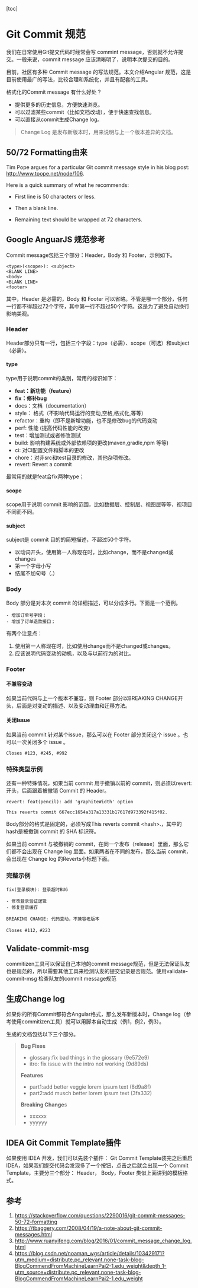 [toc]
# Git Commit 规范
我们在日常使用Git提交代码时经常会写 commint message，否则就不允许提交。一般来说，commit message 应该清晰明了，说明本次提交的目的。

目前，社区有多种 Commit message 的写法规范。本文介绍Angular 规范，这是目前使用最广的写法，比较合理和系统化，并且有配套的工具。

格式化的Commit message 有什么好处？
- 提供更多的历史信息，方便快速浏览。
- 可以过滤某些commit（比如文档改动），便于快速查找信息。
- 可以直接从commit生成Change log。
> Change Log 是发布新版本时，用来说明与上一个版本差异的文档。

## 50/72 Formatting由来

Tim Pope argues for a particular Git commit message style in his blog post: http://www.tpope.net/node/106.

Here is a quick summary of what he recommends:
- First line is 50 characters or less.

- Then a blank line.

- Remaining text should be wrapped at 72 characters.

## Google AnguarJS 规范参考

Commit message包括三个部分：Header，Body 和 Footer，示例如下。
```
<type>(<scope>): <subject>
<BLANK LINE>
<body>
<BLANK LINE>
<footer>
```
其中，Header 是必需的，Body 和 Footer 可以省略。不管是哪一个部分，任何一行都不得超过72个字符，其中第一行不超过50个字符。这是为了避免自动换行影响美观。

### Header
Header部分只有一行，包括三个字段：type（必需）、scope（可选）和subject（必需）。

#### type

type用于说明commit的类别，常用的标识如下：
- **feat：新功能（feature）**
- **fix：修补bug**
- docs：文档（documentation）
- style： 格式（不影响代码运行的变动,空格,格式化,等等）
- refactor：重构（即不是新增功能，也不是修改bug的代码变动
- perf: 性能 (提高代码性能的改变)
- test：增加测试或者修改测试
- build: 影响构建系统或外部依赖项的更改(maven,gradle,npm 等等)
- ci: 对CI配置文件和脚本的更改
- chore：对非src和test目录的修改，其他杂项修改。
- revert: Revert a commit

最常用的就是feat合fix两种type；

#### scope

scope用于说明 commit 影响的范围，比如数据层、控制层、视图层等等，视项目不同而不同。

#### subject

subject是 commit 目的的简短描述，不超过50个字符。
- 以动词开头，使用第一人称现在时，比如change，而不是changed或changes
- 第一个字母小写
- 结尾不加句号（.）

### Body
Body 部分是对本次 commit 的详细描述，可以分成多行。下面是一个范例。


```
- 增加订单号字段；
- 增加了订单退款接口；
```


有两个注意点：
1. 使用第一人称现在时，比如使用change而不是changed或changes。
2. 应该说明代码变动的动机，以及与以前行为的对比。

### Footer
#### 不兼容变动

如果当前代码与上一个版本不兼容，则 Footer 部分以BREAKING CHANGE开头，后面是对变动的描述、以及变动理由和迁移方法。
#### 关闭Issue
如果当前 commit 针对某个issue，那么可以在 Footer 部分关闭这个 issue 。也可以一次关闭多个 issue 。

```
Closes #123, #245, #992
```
### 特殊类型示例
还有一种特殊情况，如果当前 commit 用于撤销以前的 commit，则必须以revert:开头，后面跟着被撤销 Commit 的 Header。

```
revert: feat(pencil): add 'graphiteWidth' option

This reverts commit 667ecc1654a317a13331b17617d973392f415f02.
```
Body部分的格式是固定的，必须写成This reverts commit &lt;hash>.，其中的hash是被撤销 commit 的 SHA 标识符。

如果当前 commit 与被撤销的 commit，在同一个发布（release）里面，那么它们都不会出现在 Change log 里面。如果两者在不同的发布，那么当前 commit，会出现在 Change log 的Reverts小标题下面。

### 完整示例

```
fix(登录模块): 登录超时BUG

- 修改登录验证逻辑
- 修复登录缓存

BREAKING CHANGE: 代码变动，不兼容老版本

Closes #112，#223
```
## Validate-commit-msg
commitizen工具可以保证自己本地的commit message规范，但是无法保证队友也是规范的，所以需要其他工具来检测队友的提交记录是否规范。使用validate-commit-msg 检查队友的commit message规范

## 生成Change log

如果你的所有Commit都符合Angular格式，那么发布新版本时，Change log（参考使用commitizen工具）就可以用脚本自动生成（例1，例2，例3）。

生成的文档包括以下三个部分。

> **Bug Fixes**
> 
> - glossary:fix bad things in the giossary (9e572e9)
> - itro: fix issue with the intro not working (9d89ds)
> 
> **Features**
> 
> - part1:add better veggie lorem ipsum text (8d9a8f)
> - part2:add musch better lorem ipsum text (3fa332)
> 
> **Breaking Change**s
> 
> - xxxxxx
> - yyyyyy

## IDEA Git Commit Template插件
如果使用 IDEA 开发，我们可以先装个插件： Git Commit Template装完之后重启IDEA，如果我们提交代码会发现多了一个按钮，点击之后就会出现一个 Commit Template，主要分三个部分： Header， Body，Footer 类似上面讲到的模板格式。

## 参考
1. https://stackoverflow.com/questions/2290016/git-commit-messages-50-72-formatting
2. https://tbaggery.com/2008/04/19/a-note-about-git-commit-messages.html
3. http://www.ruanyifeng.com/blog/2016/01/commit_message_change_log.html
4. https://blog.csdn.net/noaman_wgs/article/details/103429171?utm_medium=distribute.pc_relevant.none-task-blog-BlogCommendFromMachineLearnPai2-1.edu_weight&depth_1-utm_source=distribute.pc_relevant.none-task-blog-BlogCommendFromMachineLearnPai2-1.edu_weight